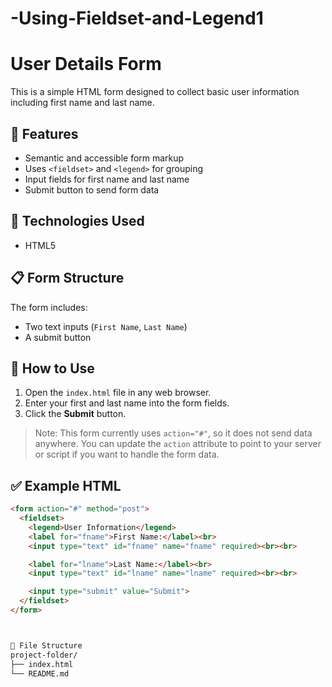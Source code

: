 # -Using-Fieldset-and-Legend1

# User Details Form

This is a simple HTML form designed to collect basic user information including first name and last name.

## 📄 Features

- Semantic and accessible form markup
- Uses `<fieldset>` and `<legend>` for grouping
- Input fields for first name and last name
- Submit button to send form data

## 🔧 Technologies Used

- HTML5

## 📋 Form Structure

The form includes:
- Two text inputs (`First Name`, `Last Name`)
- A submit button

## 🚀 How to Use

1. Open the `index.html` file in any web browser.
2. Enter your first and last name into the form fields.
3. Click the **Submit** button.

> Note: This form currently uses `action="#"`, so it does not send data anywhere. You can update the `action` attribute to point to your server or script if you want to handle the form data.

## ✅ Example HTML

```html
<form action="#" method="post">
  <fieldset>
    <legend>User Information</legend>
    <label for="fname">First Name:</label><br>
    <input type="text" id="fname" name="fname" required><br><br>

    <label for="lname">Last Name:</label><br>
    <input type="text" id="lname" name="lname" required><br><br>

    <input type="submit" value="Submit">
  </fieldset>
</form>



📁 File Structure
project-folder/
├── index.html
└── README.md

